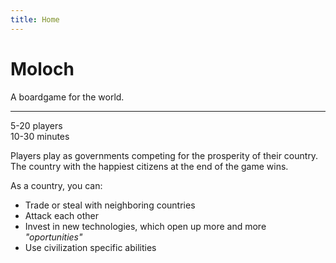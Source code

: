 ```yaml
---
title: Home
---
```


Moloch
=============
A boardgame for the world.

---

5-20 players  
10-30 minutes

Players play as governments competing for the prosperity of their country. The country with the happiest citizens at the end of the game wins.

As a country, you can:
* Trade or steal with neighboring countries
* Attack each other
* Invest in new technologies, which open up more and more _"oportunities"_
* Use civilization specific abilities


